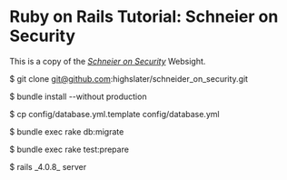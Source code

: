 # Ruby on Rails Tutorial: Schneier on Security

This is a copy of the [*Schneier on Security*](https://www.schneier.com/)
Websight.


$ git clone git@github.com:highslater/schneider_on_security.git

$ bundle install --without production

$ cp config/database.yml.template config/database.yml

$ bundle exec rake db:migrate

$ bundle exec rake test:prepare

$ rails \_4.0.8\_ server
